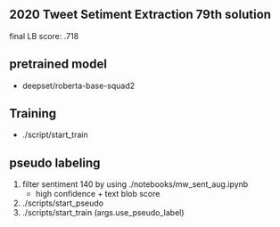 ## 2020 Tweet Setiment Extraction 79th solution 
final LB score: .718

## pretrained model
- deepset/roberta-base-squad2

## Training
- ./script/start_train 

## pseudo labeling
1. filter sentiment 140 by using ./notebooks/mw_sent_aug.ipynb
    - high confidence + text blob score 
2. ./scripts/start_pseudo
3. ./scripts/start_train (args.use_pseudo_label)
